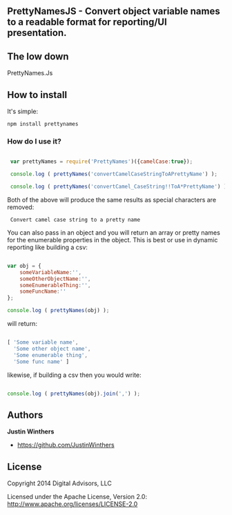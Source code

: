## PrettyNamesJS - Convert object variable names to a readable format for reporting/UI presentation.

## The low down

PrettyNames.Js

## How to install

It's simple:


```
npm install prettynames
```

### How do I use it?

```js

 var prettyNames = require('PrettyNames')({camelCase:true});

 console.log ( prettyNames('convertCamelCaseStringToAPrettyName') );

 console.log ( prettyNames('convertCamel_CaseString!!ToA*PrettyName') );

```

Both of the above will produce the same results as special characters are removed:

```
 Convert camel case string to a pretty name
```

You can also pass in an object and you will return an array or pretty names for the enumerable properties
in the object.  This is best or use in dynamic reporting like building a csv:

```js

var obj = {
    someVariableName:'',
    someOtherObjectName:'',
    someEnumerableThing:'',
    someFuncName:''
};

console.log ( prettyNames(obj) );

```

will return:

```js

[ 'Some variable name',
  'Some other object name',
  'Some enumerable thing',
  'Some func name' ]

```

likewise, if building a csv then you would write:

```js

console.log ( prettyNames(obj).join(',') );


```

## Authors

**Justin Winthers**

+ https://github.com/JustinWinthers


## License

Copyright 2014 Digital Advisors, LLC

Licensed under the Apache License, Version 2.0: http://www.apache.org/licenses/LICENSE-2.0